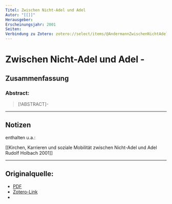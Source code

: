 ```yaml
---
Titel: Zwischen Nicht-Adel und Adel
Autor: "[[]]"
Herausgeber:  
Erscheinungsjahr: 2001
Seiten: 
Verbindung zu Zotero: zotero://select/items/@AndermannZwischenNichtAdelundAdel
---
```

# Zwischen Nicht-Adel und Adel - 

## Zusammenfassung
### Abstract:
> [!ABSTRACT]-
> 

---
## Notizen
enthalten u.a.:

[[Kirchen, Karrieren und soziale Mobilität zwischen Nicht-Adel und Adel Rudolf Holbach 2001]]

---

## Originalquelle:
- [PDF](AndermannZwischenNichtAdelundAdel.pdf)
- [Zotero-Link](zotero://select/items/@AndermannZwischenNichtAdelundAdel)
- 
